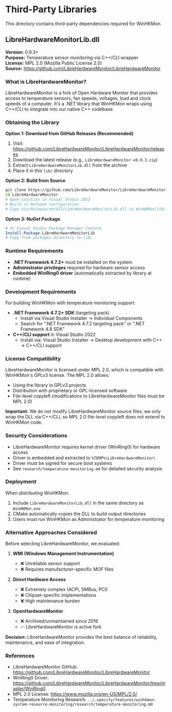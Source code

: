 # Third-Party Libraries

This directory contains third-party dependencies required for WinHKMon.

## LibreHardwareMonitorLib.dll

**Version:** 0.9.3+  
**Purpose:** Temperature sensor monitoring via C++/CLI wrapper  
**License:** MPL 2.0 (Mozilla Public License 2.0)  
**Source:** https://github.com/LibreHardwareMonitor/LibreHardwareMonitor

### What is LibreHardwareMonitor?

LibreHardwareMonitor is a fork of Open Hardware Monitor that provides access to temperature sensors, fan speeds, voltages, load and clock speeds of a computer. It's a .NET library that WinHKMon wraps using C++/CLI to integrate into our native C++ codebase.

### Obtaining the Library

**Option 1: Download from GitHub Releases (Recommended)**

1. Visit: https://github.com/LibreHardwareMonitor/LibreHardwareMonitor/releases
2. Download the latest release (e.g., `LibreHardwareMonitor-v0.9.3.zip`)
3. Extract `LibreHardwareMonitorLib.dll` from the archive
4. Place it in this `lib/` directory

**Option 2: Build from Source**

```bash
git clone https://github.com/LibreHardwareMonitor/LibreHardwareMonitor.git
cd LibreHardwareMonitor
# Open solution in Visual Studio 2022
# Build in Release configuration
# Copy bin/Release/net472/LibreHardwareMonitorLib.dll to WinHKMon/lib/
```

**Option 3: NuGet Package**

```powershell
# In Visual Studio Package Manager Console
Install-Package LibreHardwareMonitorLib
# Copy from packages directory to lib/
```

### Runtime Requirements

- **.NET Framework 4.7.2+** must be installed on the system
- **Administrator privileges** required for hardware sensor access
- **Embedded WinRing0 driver** (automatically extracted by library at runtime)

### Development Requirements

For building WinHKMon with temperature monitoring support:

- **.NET Framework 4.7.2+ SDK** (targeting pack)
  - Install via Visual Studio Installer → Individual Components
  - Search for ".NET Framework 4.7.2 targeting pack" or ".NET Framework 4.8 SDK"
- **C++/CLI support** in Visual Studio 2022
  - Install via: Visual Studio Installer → Desktop development with C++ → C++/CLI support

### License Compatibility

LibreHardwareMonitor is licensed under MPL 2.0, which is compatible with WinHKMon's GPLv3 license. The MPL 2.0 allows:
- Using the library in GPLv3 projects
- Distribution with proprietary or GPL-licensed software
- File-level copyleft (modifications to LibreHardwareMonitor files must be MPL 2.0)

**Important:** We do not modify LibreHardwareMonitor source files; we only wrap the DLL via C++/CLI, so MPL 2.0 file-level copyleft does not extend to WinHKMon code.

### Security Considerations

- LibreHardwareMonitor requires kernel driver (WinRing0) for hardware access
- Driver is embedded and extracted to `%TEMP%\LibreHardwareMonitor\`
- Driver must be signed for secure boot systems
- See `research/temperature-monitoring.md` for detailed security analysis

### Deployment

When distributing WinHKMon:
1. Include `LibreHardwareMonitorLib.dll` in the same directory as `WinHKMon.exe`
2. CMake automatically copies the DLL to build output directories
3. Users must run WinHKMon as Administrator for temperature monitoring

### Alternative Approaches Considered

Before selecting LibreHardwareMonitor, we evaluated:

1. **WMI (Windows Management Instrumentation)**
   - ❌ Unreliable sensor support
   - ❌ Requires manufacturer-specific MOF files

2. **Direct Hardware Access**
   - ❌ Extremely complex (ACPI, SMBus, PCI)
   - ❌ Chipset-specific implementations
   - ❌ High maintenance burden

3. **OpenHardwareMonitor**
   - ❌ Archived/unmaintained since 2016
   - ✅ LibreHardwareMonitor is active fork

**Decision:** LibreHardwareMonitor provides the best balance of reliability, maintenance, and ease of integration.

### References

- LibreHardwareMonitor GitHub: https://github.com/LibreHardwareMonitor/LibreHardwareMonitor
- WinRing0 Driver: https://github.com/LibreHardwareMonitor/LibreHardwareMonitor/tree/master/WinRing0
- MPL 2.0 License: https://www.mozilla.org/en-US/MPL/2.0/
- Temperature Monitoring Research: `../.specify/features/winhkmon-system-resource-monitoring/research/temperature-monitoring.md`

